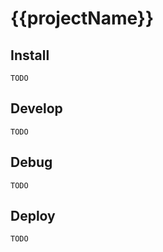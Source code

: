 # {{projectName}}

## Install

```
TODO
```

## Develop

```
TODO
```

## Debug

```
TODO
```

## Deploy

```
TODO
```
